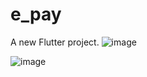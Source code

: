 # e_pay

A new Flutter project.
![image](https://github.com/user-attachments/assets/4f073e5a-f89c-4b9c-ae5d-1b6d0b2e4504)

![image](https://github.com/user-attachments/assets/0da9d94e-9fe0-4aec-a119-0b9218d47880)
